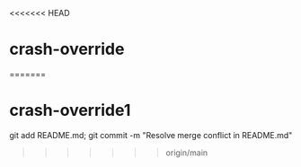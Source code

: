 <<<<<<< HEAD
# crash-override
=======
# crash-override1
git add README.md; git commit -m "Resolve merge conflict in README.md"

>>>>>>> origin/main
